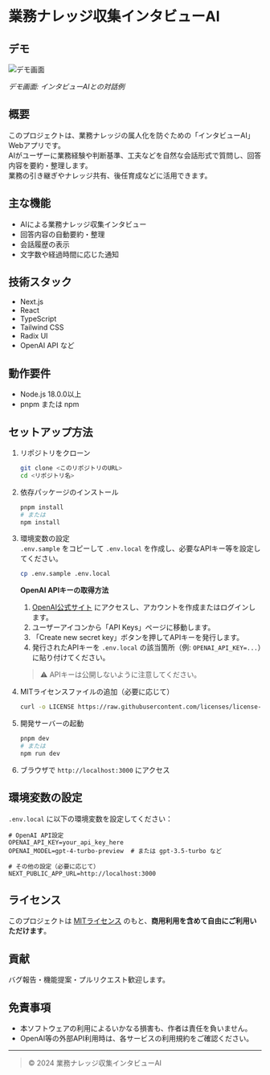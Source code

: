 # 業務ナレッジ収集インタビューAI

## デモ

![デモ画面](/demo.png "業務ナレッジ収集インタビューAIのデモ画面")

*デモ画面: インタビューAIとの対話例*

## 概要

このプロジェクトは、業務ナレッジの属人化を防ぐための「インタビューAI」Webアプリです。  
AIがユーザーに業務経験や判断基準、工夫などを自然な会話形式で質問し、回答内容を要約・整理します。  
業務の引き継ぎやナレッジ共有、後任育成などに活用できます。

## 主な機能

- AIによる業務ナレッジ収集インタビュー
- 回答内容の自動要約・整理
- 会話履歴の表示
- 文字数や経過時間に応じた通知

## 技術スタック

- Next.js
- React
- TypeScript
- Tailwind CSS
- Radix UI
- OpenAI API など

## 動作要件

- Node.js 18.0.0以上
- pnpm または npm

## セットアップ方法

1. リポジトリをクローン
    ```bash
    git clone <このリポジトリのURL>
    cd <リポジトリ名>
    ```

2. 依存パッケージのインストール
    ```bash
    pnpm install
    # または
    npm install
    ```

3. 環境変数の設定  
   `.env.sample` をコピーして `.env.local` を作成し、必要なAPIキー等を設定してください。
    ```bash
    cp .env.sample .env.local
    ```
     **OpenAI APIキーの取得方法**
   1. [OpenAI公式サイト](https://platform.openai.com/) にアクセスし、アカウントを作成またはログインします。
   2. ユーザーアイコンから「API Keys」ページに移動します。
   3. 「Create new secret key」ボタンを押してAPIキーを発行します。
   4. 発行されたAPIキーを `.env.local` の該当箇所（例: `OPENAI_API_KEY=...`）に貼り付けてください。

   > ⚠️ APIキーは公開しないように注意してください。
    

4. MITライセンスファイルの追加（必要に応じて）
    ```bash
    curl -o LICENSE https://raw.githubusercontent.com/licenses/license-templates/master/templates/mit.txt
    ```

5. 開発サーバーの起動
    ```bash
    pnpm dev
    # または
    npm run dev
    ```

6. ブラウザで `http://localhost:3000` にアクセス

## 環境変数の設定

`.env.local` に以下の環境変数を設定してください：

```env
# OpenAI API設定
OPENAI_API_KEY=your_api_key_here
OPENAI_MODEL=gpt-4-turbo-preview  # または gpt-3.5-turbo など

# その他の設定（必要に応じて）
NEXT_PUBLIC_APP_URL=http://localhost:3000
```

## ライセンス

このプロジェクトは [MITライセンス](./LICENSE) のもと、**商用利用を含めて自由にご利用いただけます**。

## 貢献

バグ報告・機能提案・プルリクエスト歓迎します。

## 免責事項

- 本ソフトウェアの利用によるいかなる損害も、作者は責任を負いません。
- OpenAI等の外部API利用時は、各サービスの利用規約をご確認ください。

---

> © 2024 業務ナレッジ収集インタビューAI